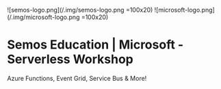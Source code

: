 ![semos-logo.png](/.img/semos-logo.png =100x20) ![microsoft-logo.png](/.img/microsoft-logo.png =100x20)
# Semos Education | Microsoft - Serverless Workshop
Azure Functions, Event Grid, Service Bus &amp; More!

